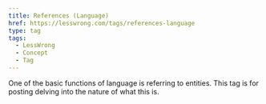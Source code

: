 ```yaml
---
title: References (Language)
href: https://lesswrong.com/tags/references-language
type: tag
tags:
  - LessWrong
  - Concept
  - Tag
---
```


One of the basic functions of language is referring to entities. This tag is for posting delving into the nature of what this is.